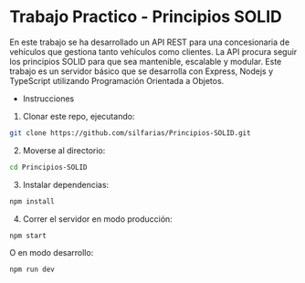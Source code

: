 # Trabajo Practico - Principios SOLID

En este trabajo se ha desarrollado un API REST para una concesionaria de vehículos que gestiona tanto vehículos como clientes. La API procura seguir los principios SOLID para que sea mantenible, escalable y modular. 
Este trabajo es un servidor básico que se desarrolla con Express, Nodejs y TypeScript utilizando Programación Orientada a Objetos.

- Instrucciones

1. Clonar este repo, ejecutando:

```bash
git clone https://github.com/silfarias/Principios-SOLID.git
```

2. Moverse al directorio:

```bash
cd Principios-SOLID
```

3. Instalar dependencias:

```bash
npm install
```

4. Correr el servidor en modo producción:
```bash
npm start
```

O en modo desarrollo:

```bash
npm run dev
```
